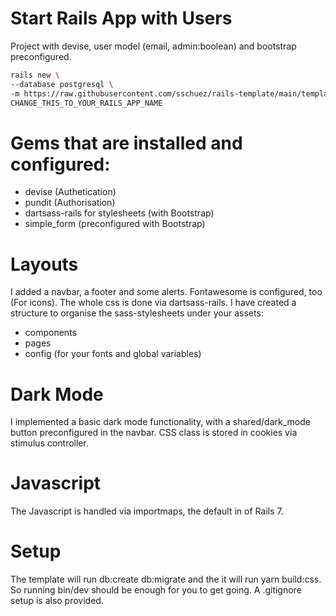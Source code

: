 # Start Rails App with Users
Project with devise, user model (email, admin:boolean) and bootstrap preconfigured.
```bash
rails new \
--database postgresql \
-m https://raw.githubusercontent.com/sschuez/rails-template/main/template.rb \
CHANGE_THIS_TO_YOUR_RAILS_APP_NAME
```

# Gems that are installed and configured:
* devise (Authetication)
* pundit (Authorisation)
* dartsass-rails for stylesheets (with Bootstrap)
* simple_form (preconfigured with Bootstrap)

# Layouts
I added a navbar, a footer and some alerts. Fontawesome is configured, too (For icons).
The whole css is done via dartsass-rails. I have created a structure to organise the sass-stylesheets under your assets: 
* components 
* pages
* config (for your fonts and global variables)

# Dark Mode
I implemented a basic dark mode functionality, with a shared/dark_mode button preconfigured in the navbar. CSS class is stored in cookies via stimulus controller.

# Javascript
The Javascript is handled via importmaps, the default in of Rails 7.

# Setup
The template will run db:create db:migrate and the it will run yarn build:css. So running bin/dev should be enough for you to get going.
A .gitignore setup is also provided.
